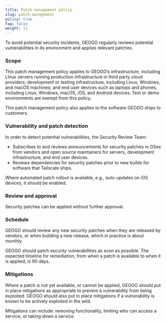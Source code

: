 ```yaml
---
title: Patch management policy
slug: patch-management
policy: true
faq: false
weight: 11
---
```


To avoid potential security incidents, GEOGO regularly reviews potential vulnerabilities in its environment and applies relevant patches.

### Scope

This patch management policy applies to GEOGO’s infrastructure, including Linux servers running production infrastructure in third party cloud providers; development or testing infrastructure, including Linux, Windows, and macOS machines; and end user devices such as laptops and phones, including Linux, Windows, macOS, iOS, and Android devices. Test or demo environments are exempt from this policy.

This patch management policy also applies to the software GEOGO ships to customers.

### Vulnerability and patch detection

In order to detect potential vulnerabilities, the Security Review Team:

* Subscribes to and reviews announcements for security patches in OSes from vendors and open source maintainers for servers, development infrastructure, and end user devices.
* Reviews dependencies for security patches prior to new builds for software that Tailscale ships.

Where automated patch rollout is available, e.g., auto-updates on iOS devices, it should be enabled.


### Review and approval

Security patches can be applied without further approval.

### Schedule

GEOGO should review any new security patches when they are released by vendors, or when building a new release, which in practice is about monthly.

GEOGO should patch security vulnerabilities as soon as possible. The expected timeline for remediation, from when a patch is available to when it is applied, is 90 days.

### Mitigations

Where a patch is not yet available, or cannot be applied, GEOGO should put in place mitigations as appropriate to prevent a vulnerability from being exploited. GEOGO should also put in place mitigations if a vulnerability is known to be actively exploited in the wild.

Mitigations can include: removing functionality, limiting who can access a service, or taking down a service.
